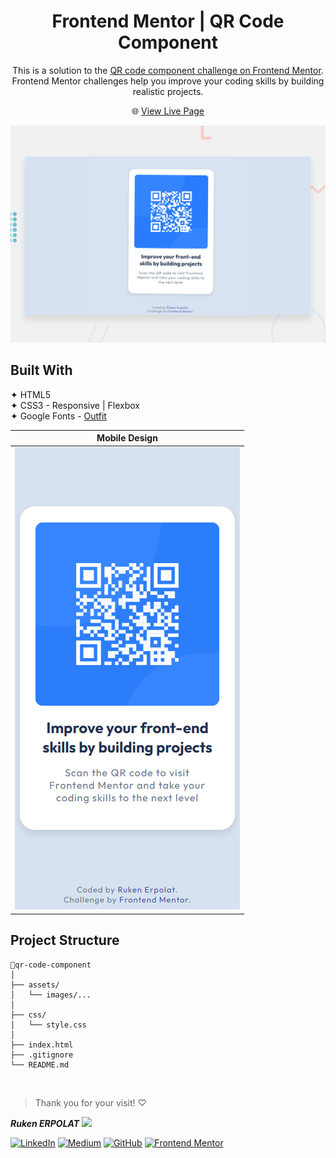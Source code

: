 <h1 align="center">Frontend Mentor | QR Code Component</h1>

<div align="center">

This is a solution to the [QR code component challenge on Frontend Mentor](https://www.frontendmentor.io/challenges/qr-code-component-iux_sIO_H). Frontend Mentor challenges help you improve your coding skills by building realistic projects. 

🌐 [View Live Page](https://qr-code-component-frontendmentorr.netlify.app/)  

</div>

![Design preview for the QR code component coding challenge](./images/preview.png)

## Built With

✦ HTML5    
✦ CSS3 - Responsive | Flexbox       
✦ Google Fonts - [Outfit](https://fonts.google.com/specimen/Outfit) 

|Mobile Design               |
| -------------------------- |
|![mobil](./images/mobil.png)|

 
##  Project Structure

```
📂qr-code-component
│   
├── assets/
│   └── images/...
│   
├── css/
│   └── style.css   
│   
├── index.html      
├── .gitignore      
└── README.md       
```

<br>

> Thank you for your visit! ♡

<b><em>Ruken ERPOLAT</em></b> <img src="https://media.giphy.com/media/mGcNjsfWAjY5AEZNw6/giphy.gif" width="50">   

[![LinkedIn](https://img.shields.io/badge/-LinkedIn-827a67?style=flat&logo=linkedin&logoColor=white)](https://linkedin.com/in/rukenerpolat)
[![Medium](https://img.shields.io/badge/-Medium-827a67?style=flat&logo=medium&logoColor=white)](https://medium.com/@rukenerpolat)
[![GitHub](https://img.shields.io/badge/-GitHub-827a67?style=flat&logo=github&logoColor=white)](https://github.com/rukenerpolat)
[![Frontend Mentor](https://img.shields.io/badge/-Frontend%20Mentor-827a67?style=flat&logo=frontendmentor&logoColor=white)](https://www.frontendmentor.io/profile/rukenerpolat)
